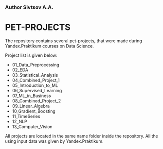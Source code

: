 ### Author Sivtsov A.A.
# PET-PROJECTS
The repository contains several pet-projects, that were made during Yandex.Praktikum courses on Data Science. 

Project list is given below:
 - 01_Data_Preprocessing
 - 02_EDA
 - 03_Statistical_Analysis
 - 04_Сombined_Project_1
 - 05_Introduction_to_ML
 - 06_Supervised_Learning
 - 07_ML_in_Business
 - 08_Combined_Project_2
 - 09_Linear_Algebra
 - 10_Gradient_Boosting
 - 11_TimeSeries
 - 12_NLP
 - 13_Computer_Vision

All projects are located in the same name folder inside the repository.
All the using input data was given by Yandex.Praktikum.

